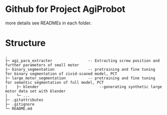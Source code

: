 # Github for Project AgiProbot

more details see READMEs in each folder.

# Structure

```
.
├─ agi_para_extracter                -- Extracting screw position and further parameters of small motor
├─ binary_segmentation               -- pretraining and fine tuning for binary segmentation of zivid-scaned model, PCT
├─ large_motor_segmentation          -- pretraining and fine tuning for semantic segmentation of full model, PCT
|    ├─ blender                           --generating synthetic large motor data set with blender 
|    └─ ...
├─ .gitattributes
├─ .gitignore
└─ README.md
```
